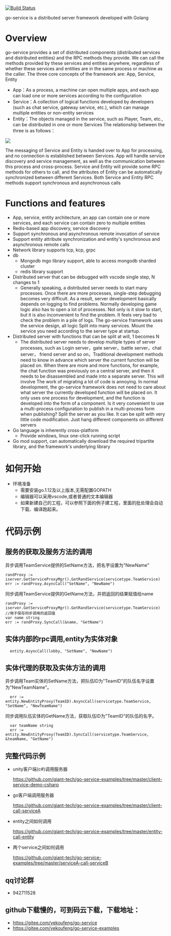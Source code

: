 [![Build Status](https://travis-ci.org/atotto/travisci-golang-example.png)](https://travis-ci.org/atotto/travisci-golang-example)

go-service is a distributed server framework developed with Golang

# Overview

go-service provides a set of distributed components (distributed services and distributed entities) and the RPC methods they provide. We can call the methods provided by these services and entities anywhere, regardless of whether these services and entities are in the same process or machine as the caller. The three core concepts of the framework are: App, Service, Entity
- App：As a process, a machine can open multiple apps, and each app can load one or more services according to the configuration
- Service：A collection of logical functions developed by developers (such as chat service, gateway service, etc.), which can manage multiple entities or non-entity services
- Entity：The objects managed in the service, such as Player, Team, etc., can be distributed in one or more Services
The relationship between the three is as follows：

<img src="https://github.com/giant-tech/go-service/blob/master/resources/app-service-entity.jpg" />

The messaging of Service and Entity is handed over to App for processing, and no connection is established between Services. App will handle service discovery and service management, as well as the communication between this process and cross-process. Service and Entity will provide some RPC methods for others to call, and the attributes of Entity can be automatically synchronized between different Services. Both Service and Entity RPC methods support synchronous and asynchronous calls

# Functions and features
- App, service, entity architecture, an app can contain one or more services, and each service can contain zero to multiple entities
- Redis-based app discovery, service discovery
- Support synchronous and asynchronous remote invocation of service
- Support entity attribute synchronization and entity's synchronous and asynchronous remote calls
- Network library supports tcp, kcp, grpc
- db 
	* Mongodb mgo library support, able to access mongodb sharded cluster
	* redis library support
- Distributed server that can be debugged with vscode single step, N changes to 1
  * Generally speaking, a distributed server needs to start many processes. Once there are more processes, single-step debugging becomes very difficult. As a result, server development basically depends on logging to find problems. Normally developing game logic also has to open a lot of processes. Not only is it slow to start, but it is also inconvenient to find the problem. It feels very bad to check the problem in a pile of logs. The go-service framework uses the service design, all logic Split into many services. Mount the service you need according to the server type at startup.
- Distributed server with functions that can be split at will, 1 becomes N
  * The distributed server needs to develop multiple types of server processes, such as Login server，gate server，battle server，chat server， friend server  and so on，Traditional development methods need to know in advance which server the current function will be placed on. When there are more and more functions, for example, the chat function was previously on a central server, and then it needs to be disassembled and made into a separate server. This will involve The work of migrating a lot of code is annoying. In normal development, the go-service framework does not need to care about what server the currently developed function will be placed on. It only uses one process for development, and the function is developed into the form of a component. Is it very convenient to use a multi-process configuration to publish in a multi-process form when publishing? Split the server as you like. It can be split with very little code modification. Just hang different components on different servers
- Go language is inherently cross-platform
  * Provide windows, linux one-click running script
- Go mod support, can automatically download the required tripartite library, and the framework's underlying library

# 如何开始
- 环境准备
	* 需要安装go.1.12及以上版本,无需配置GOPATH
	* 编辑器可以采用vscode,或者普通的文本编辑器
	* 如果新建自己的工程，可以参照下面的例子建工程，里面的批处理会自动下载、编译跑起来。

# 代码示例
## 服务的获取及服务方法的调用
异步调用TeamService提供的SetName方法，把名字设置为"NewName"
```
randProxy := iserver.GetServiceProxyMgr().GetRandService(servicetype.TeamService)
err := randProxy.AsyncCall("SetName", "NewName")
```
同步调用TeamService提供的GetName方法，并把返回的结果赋值给name
```
randProxy := iserver.GetServiceProxyMgr().GetRandService(servicetype.TeamService)
//用于保存同步调用的返回值
var name string
err := randProxy.SyncCall(&name, "GetName")
```

## 实体内部的rpc调用,entity为实体对象
```
  entity.AsyncCall(lobby, "SetName", "NewName")
```

## 实体代理的获取及实体方法的调用

异步调用Team实体的SetName方法，把队伍ID为"TeamID"的队伍名字设置为"NewTeamName"。
```
  err := entity.NewEntityProxy(TeamID).AsyncCall(servicetype.TeamService, "SetName", "NewTeamName")
```

同步调用队伍实体的GetName方法，获取队伍ID为"TeamID"的队伍的名字。
```
  var teamName string
  err := entity.NewEntityProxy(TeamID).SyncCall(servicetype.TeamService, &teamName, "GetName")
```

## 完整代码示例
- unity客户端(c#)调用服务器

	https://github.com/giant-tech/go-service-examples/tree/master/client-service-demo-csharp

- go客户端调用服务器

	https://github.com/giant-tech/go-service-examples/tree/master/client-call-serviceA

- entity之间如何调用

	https://github.com/giant-tech/go-service-examples/tree/master/entity-call-entity

- 两个service之间如何调用

	https://github.com/giant-tech/go-service-examples/tree/master/serviceA-call-serviceB

## qq讨论群
- 942711528
## github下载慢的，可到码云下载，下载地址：
- https://gitee.com/yekoufeng/go-service
- https://gitee.com/yekoufeng/go-service-examples
